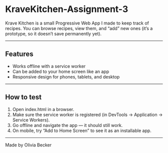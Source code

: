 # KraveKitchen-Assignment-3
Krave Kitchen is a small Progressive Web App I made to keep track of recipes. You can browse recipes, view them, and “add” new ones (it’s a prototype, so it doesn’t save permanently yet).  

---

## Features
- Works offline with a service worker
- Can be added to your home screen like an app
- Responsive design for phones, tablets, and desktop

---

## How to test
1. Open index.html in a browser.
2. Make sure the service worker is registered (in DevTools → Application → Service Workers).
3. Go offline and navigate the app — it should still work.
4. On mobile, try “Add to Home Screen” to see it as an installable app.

---

Made by Olivia Becker
